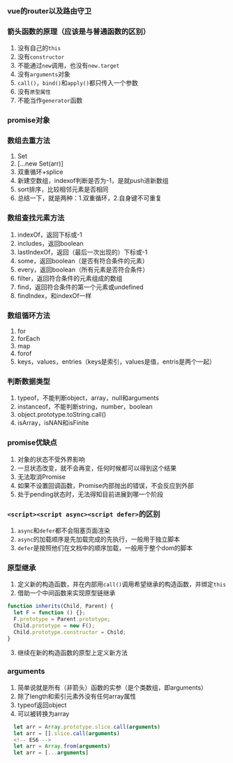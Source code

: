 ### vue的router以及路由守卫

### 箭头函数的原理（应该是与普通函数的区别）
1. 没有自己的`this`
1. 没有`constructor`
1. 不能通过`new`调用，也没有`new.target`
1. 没有`arguments`对象
1. `call()`，`bind()`和`apply()`都只传入一个参数
1. 没有`原型属性`
1. 不能当作`generator`函数

### promise对象

### 数组去重方法
1. Set
1. [...new Set(arr)]
1. 双重循环+splice
1. 新建空数组，indexof判断是否为-1，是就push进新数组
1. sort排序，比较相邻元素是否相同
1. 总结一下，就是两种：1.双重循环，2.自身键不可重复

### 数组查找元素方法
1. indexOf，返回下标或-1
1. includes，返回boolean
1. lastIndexOf，返回（最后一次出现的）下标或-1
1. some，返回boolean（是否有符合条件的元素）
1. every，返回boolean（所有元素是否符合条件）
1. filter，返回符合条件的元素组成的数组
1. find，返回符合条件的第一个元素或undefined
1. findIndex，和indexOf一样

### 数组循环方法
1. for
1. forEach
1. map
1. forof
1. keys，values，entries（keys是索引，values是值，entris是两个一起）

### 判断数据类型
1. typeof，不能判断object，array，null和arguments
1. instanceof，不能判断string，number，boolean
1. object.prototype.toString.call()
1. isArray，isNAN和isFinite

### promise优缺点
1. 对象的状态不受外界影响
1. 一旦状态改变，就不会再变，任何时候都可以得到这个结果
1. 无法取消Promise
1. 如果不设置回调函数，Promise内部抛出的错误，不会反应到外部
1. 处于pending状态时，无法得知目前进展到哪一个阶段

### `<script><script async><script defer>`的区别
1. `async`和`defer`都不会阻塞页面渲染
1. `async`的加载顺序是先加载完成的先执行，一般用于独立脚本
1. `defer`是按照他们在文档中的顺序加载，一般用于整个dom的脚本

### 原型继承
1. 定义新的构造函数，并在内部用`call()`调用希望继承的构造函数，并绑定`this`
2. 借助一个中间函数来实现原型链继承
  ```js
  function inherits(Child, Parent) {
    let F = function () {};
    F.prototype = Parent.prototype;
    Child.prototype = new F();
    Child.prototype.constructor = Child;
  }
  ```
3. 继续在新的构造函数的原型上定义新方法

### arguments
1. 简单说就是所有（非箭头）函数的实参（是个类数组，即arguments）
1. 除了length和索引元素外没有任何array属性
1. typeof返回object
1. 可以被转换为array
```js
  let arr = Array.prototype.slice.call(arguments)
  let arr = [].slice.call(arguments)
  <!-- ES6 -->
  let arr = Array.from(arguments)
  let arr = [...arguments]
```
